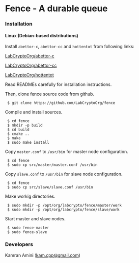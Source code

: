 # Fence - A durable queue

### Installation
#### Linux (Debian-based distributions)
Install `abettor-c`, `abettor-cc` and `hottentot` from following links:

[LabCryptoOrg/abettor-c](https://github.com/LabCryptoOrg/abettor-c)

[LabCryptoOrg/abettor-cc](https://github.com/LabCryptoOrg/abettor-cc)

[LabCryptoOrg/hottentot](https://github.com/LabCryptoOrg/hottentot)


Read READMEs carefully for installation instructions.

Then, clone fence source code from github.

```shell
 $ git clone https://github.com/LabCryptoOrg/fence
```

Compile and install sources.

```shell
 $ cd fence
 $ mkdir -p build
 $ cd build
 $ cmake ..
 $ make
 $ sudo make install
```

Copy `master.conf` to `/usr/bin` for master node configuration.

```shell
 $ cd fence
 $ sudo cp src/master/master.conf /usr/bin
```

Copy `slave.conf` to `/usr/bin` for slave node configuration.

```shell
 $ cd fence
 $ sudo cp src/slave/slave.conf /usr/bin
```

Make workig directories.

```shell
 $ sudo mkdir -p /opt/org/labcrypto/fence/master/work
 $ sudo mkdir -p /opt/org/labcrypto/fence/slave/work
```

Start master and slave nodes.

```shell
 $ sudo fence-master
 $ sudo fence-slave
```

### Developers

Kamran Amini  (kam.cpp@gmail.com)
